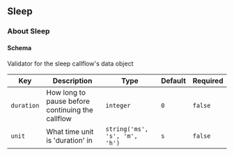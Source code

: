 ## Sleep

### About Sleep

#### Schema

Validator for the sleep callflow's data object



Key | Description | Type | Default | Required
--- | ----------- | ---- | ------- | --------
`duration` | How long to pause before continuing the callflow | `integer` | `0` | `false`
`unit` | What time unit is 'duration' in | `string('ms', 's', 'm', 'h')` | `s` | `false`


